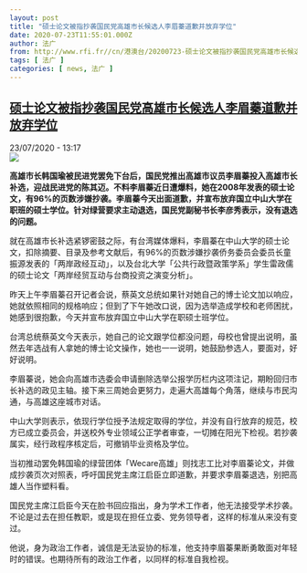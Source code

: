 ```yaml
---
layout: post
title: "硕士论文被指抄袭国民党高雄市长候选人李眉蓁道歉并放弃学位"
date: 2020-07-23T11:55:01.000Z
author: 法广
from: http://www.rfi.fr//cn/港澳台/20200723-硕士论文被指抄袭国民党高雄市长候选人李眉蓁道歉并放弃学位
tags: [ 法广 ]
categories: [ news, 法广 ]
---
```

<!--1595505301000-->
[硕士论文被指抄袭国民党高雄市长候选人李眉蓁道歉并放弃学位](http://www.rfi.fr//cn/%E6%B8%AF%E6%BE%B3%E5%8F%B0/20200723-%E7%A1%95%E5%A3%AB%E8%AE%BA%E6%96%87%E8%A2%AB%E6%8C%87%E6%8A%84%E8%A2%AD%E5%9B%BD%E6%B0%91%E5%85%9A%E9%AB%98%E9%9B%84%E5%B8%82%E9%95%BF%E5%80%99%E9%80%89%E4%BA%BA%E6%9D%8E%E7%9C%89%E8%93%81%E9%81%93%E6%AD%89%E5%B9%B6%E6%94%BE%E5%BC%83%E5%AD%A6%E4%BD%8D)
------

<div>
<div>23/07/2020 - 13:17</div><img src="https://s.rfi.fr/media/display/f6da9f00-ccd5-11ea-bc29-005056bff430/w:310/p:16x9/20200722000097M.jpg"><p><strong>高雄市长韩国瑜被民进党罢免下台后，国民党推出高雄市议员李眉蓁投入高雄市长补选，迎战民进党的陈其迈。不料李眉蓁近日遭爆料，她在2008年发表的硕士论文，有96%的页数涉嫌抄袭。李眉蓁今天出面道歉，并宣布放弃国立中山大学在职班的硕士学位。针对绿营要求主动退选，国民党副秘书长李彦秀表示，没有退选的问题。</strong></p><div class="t-content__body u-clearfix"><div class="m-interstitial"></div><p>就在高雄市长补选紧锣密鼓之际，有台湾媒体爆料，李眉蓁在中山大学的硕士论文，扣除摘要、目录及参考文献后，有96%的页数涉嫌抄袭侨务委员会委员长童振源发表的「两岸政经互动」，以及台北大学「公共行政暨政策学系」学生雷政儒的硕士论文「两岸经贸互动与台商投资之演变分析」。</p><p>昨天上午李眉蓁召开记者会说，蔡英文总统如果针对她自己的博士论文加以响应，她就依照相同的规格响应；但到了下午她改口说，因为选举造成学校和老师困扰，她感到很抱歉，今天并宣布放弃国立中山大学在职硕士班学位。</p><p>台湾总统蔡英文今天表示，她自己的论文跟学位都没问题，母校也曾提出说明，虽然去年选战有人拿她的博士论文操作，她也一一说明，她鼓励参选人，要面对，好好说明。</p><p>李眉蓁说，她会向高雄市选委会申请删除选举公报学历栏内这项注记，期盼回归市长补选的政见主轴。接下来三周她会更努力，走遍大高雄每个角落，继续与市民沟通，与高雄这座城市对话。</p><p>中山大学则表示，依现行学位授予法规定取得的学位，并没有自行放弃的规范，校方已成立委员会，并送校外专业领域公正学者审查，一切摊在阳光下检视。若抄袭属实，经行政程序核定后，可撤销毕业资格及学位。</p><p>当初推动罢免韩国瑜的绿营团体「Wecare高雄」则找志工比对李眉蓁论文，并做成抄袭页次对照表，呼吁国民党主席江启臣立即道歉，并要求李眉蓁退选，别把高雄人当作塑料看。</p><p>国民党主席江启臣今天在脸书回应指出，身为学术工作者，他无法接受学术抄袭。不论是过去在担任教职，或是现在担任立委、党务领导者，这样的标准从来没有变过。</p><p>他说，身为政治工作者，诚信是无法妥协的标准，他支持李眉蓁果断勇敢面对年轻时的错误。也期待所有的政治工作者，以同样的标准自我检视。</p><div class="o-self-promo o-self-promo--nl o-self-promo--hidden" data-selfpromo-newsletter></div><div class="o-self-promo o-self-promo--app o-self-promo--hidden" data-selfpromo-app></div></div>
</div>
